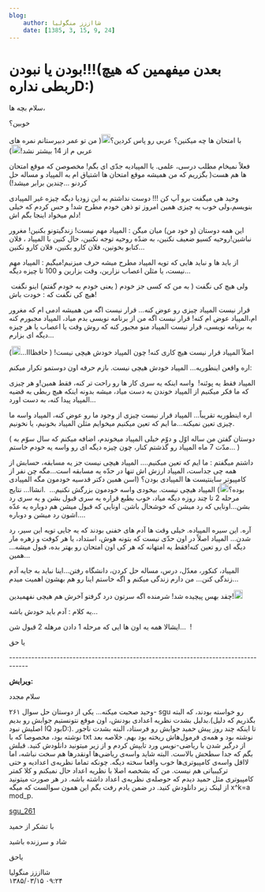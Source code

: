 ```yaml
---
blog:
    author: شااززز منگولیا
    date: [1385, 3, 15, 9, 24]
---
```

# بودن یا نبودن!!!(بعدن میفهمین که هیچ ربطی ندارهD:)

<div class="cnt">
<p>سلام بچه ها،</p>خوبین؟<p></p><p>با امتحان ها چه میکنین؟ عربی رو پاس کردین؟<img height="18" src="http://blogfa.com/images/smileys/03.gif" width="18"/>( من تو عمر دبیرستانم نمره های عربی م از 14 بیشتر نشد!<img height="18" src="http://blogfa.com/images/smileys/08.gif" width="18"/>)</p>
<p>فعلاً نمیخام مطلب درسی، علمی. یا المپیادیه جدّی ای بگم! مخصوصن که موقع امتحان ها هم هست( بگزریم که من همیشه موقع امتحان ها اشتیاق ام به المپیاد و مساله حل کردنو ...چندین برابر میشد!)</p>
<p>وحید هی میگفت برو آپ کن !!! دوست نداشتم به این زودیا دیگه چیزه غیر المپیادی بنویسم،ولی خوب یه چیزی همین امروز تو ذهن خودم مطرح شد! و حس کردم که خیلی دلم میخواد اینجا بگم اش!</p>
<p>این همه دوستان (و خود من) میان میگن : المپیاد مهم نیست! زندگیتونو بکنین! مغرور نباشین!روحیه کسیو ضعیف نکنین، به ضدّه روحیه توجه نکنین، حال کنین با المپیاد ، فلان کتابو بخونین، فلان کارو بکنین، فلان کارو نکنین...</p>
<p>از باید ها و نباید هایی که تویه المپیاد مطرح میشه حرف میزنیم!میگیم : المپیاد مهم نیست، یا مثلن اعصاب نزارین، وقت بزارین و 100 تا چیزه دیگه...</p>
<p>ولی هیچ کی نگفت ( به من که کسی جز خودم ( یعنی خودم به خودم گفتم) اینو نگفت  هیچ کی نگفت که : خودت باش!</p>
<p>قرار نیست المپیاد چیزی رو عوض کنه... قرار نیست اگه من همیشه ادمی ام که مغرور ام،المپیاد عوض ام کنه! قرار نیست اگه من از برنامه نویسی بدم میاد، المپیاد مجبورم کنه به برنامه نویسی، قرار نیست المپیاد منو مجبور کنه که روش وقت یا اعصاب یا هر چیزه دیگه ای بزارم...</p>
<p>اصلاً المپیاد قرار نیست هیچ کاری کنه! چون المپیاد خودش هیچی نیست! ( حافظااا...<img height="18" src="http://blogfa.com/images/smileys/03.gif" width="18"/>)</p>
<p>اره واقعن اینطوریه... المپیاد خودش هیچی نیست. بازم حرفه اون دوستمو تکرار میکنم:</p>
<p>المپیاد فقط یه پوئنه!  واسه اینکه یه سری کار ها رو راحت تر کنه، فقط همین!و هر چیزی که ما فکر میکنیم از المپیاد خوندن به دست میاد، میشه بدونه اینکه هیچ ربطی به قضیه المپیاد پیدا کنه، به دست اورد...</p>
<p>اره اینطوریه تقریباً... المپیاد قرار نیست چیزی از وجود ما رو عوض کنه، المپیاد واسه ما چیزی تعین نمیکنه...ما ایم که تعین میکنیم میخوایم مثلن المپیاد بخونیم، یا نخونیم.</p>
<p>( دوستان گفتن من ساله اوّل و دوّم خیلی المپیاد میخوندم، اضافه میکنم که سال سوّم به مدّت 7 ماه المپیاد رو گذشتم کنار، چون چیزه دیگه ای رو واسه یه خودم خاستم... )</p>
<p>داشتم میگفتم : ما ایم که تعین میکنیم.... المپیاد هیچی نیست جز یه مسابقه، حسابش از همه چی جداست، المپیاد ارزش اش تنها در حدّه یه مسابقه است...مگه چن نفر از کامپیوتر ساینتیست ها المپیادی بودن؟ (اسن همین دکتر قدسیه خودمون مگه المپیادی بوده؟<img height="18" src="http://blogfa.com/images/smileys/03.gif" width="18"/>) المپیاد هیچی نیست. بیخودی واسه خودمون بزرگش نکنیم...  .انشاا... نتایج مرحله 2 تا چند روزه دیگه میاد، خوب بطبع قراره یه سری قبول بشن و یه سری رد بشن...اونایی که رد میشن که خوشحال باشن. اونایی که قبول میشن هم دوباره یه عدّه اشون رد میشن و دوباره....</p>
<p>آره. این سیره المپیاده. خیلی وقت ها آدم های خفنی بودند که یه جایی تویه این سیر، رد شدن... المپیاد اصلاً در اون حدّی نیست که بتونه هوش، استداد، یا هر کوفت و زهره مار دیگه ای رو تعین کنه!فقط یه امتهانه که هر کی اون امتحان رو بهتر بده، قبول میشه... همین...</p>
<p>المپیاد، کنکور، معدّل، درس، مساله حل کردن، دانشگاه رفتن...اینا نباید به جایه آدم زندگی کنن... من دارم زندگی میکنم و اگه خاستم اینا رو هم بهشون اهمیت میدم...</p>
<p>چقد بهس پیچیده شد! شرمنده اگه سرتون درد گرفتو آخرش هم هیچی نفهمیدین!<img height="18" src="http://blogfa.com/images/smileys/03.gif" width="18"/></p>
<p>یه کلام : آدم باید خودش باشه...</p>
<p>ایشالا همه یه اون ها ایی که مرحله 1 دادن مرهله 2 قبول شن...  !</p>
<p>یا حق</p>
<p>------------------------------------------------------------------------------------</p>
<p><strong>ویرایش:</strong></p>
<p>سلام مجدد</p>
<p>وحید صحبت میکنه... یکی از دوستان حل سوال ۲۶۱- sgu رو خواسته بودند، که البته بدلیل بشدت نظریه اعدادی بودنش، اون موقع نتونستیم جوابش رو بدیم.(بگذریم که دلیل اصلیش نبود IQ بودD:). تا اینکه چند روز پیش حمید جوابش رو فرستاد، البته بشدت ناجور نوشته بود، مخصوصا که با txt نوشته بود و همه‌ی فرمول‌هاش ریخته بود بهم. خلاصه بعد از درگیر شدن با ریاضی-نویس ورد تایپش کردم و از زیر میتونید دانلودش کنید. قبلش بگم که جدا سطحش بالاست. البته شاید واسه‌ی ریاضی‌ها اونقدرها هم سخت نباشه، اما لااقل واسه‌ی کامپیوتری‌ها خوب واقعا سخته دیگه. چونکه تماما نظریه‌ی اعدادیه و حتی ترکیبیاتی هم نیست. من که بشخصه اصلا با نظریه اعداد حال نمیکنم و کلا کمتر کامپیوتری مثل حمید دیدم که حوصله‌ی نظریه‌ی اعداد داشته باشه. در هر صورت میتونید از لینک زیر دانلودش کنید. در ضمن یادم رفت بگم این همون سوالست که میگه x^k=a mod_p.</p>
<p><a href="http://www.sharemation.com/forget/vahid/adaad_1.pdf" target="_blank">sgu_261</a></p>
<p>با تشکر از حمید</p>
<p>شاد و سرزنده باشید</p>
<p>یاحق</p>
</div>

<div class="blog-info">
    <div class="blog-author">شااززز منگولیا</div>
    <div class="blog-date">۱۳۸۵/۰۳/۱۵ ۰۹:۲۴</div>
</div>

